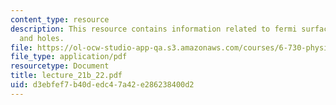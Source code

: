```yaml
---
content_type: resource
description: This resource contains information related to fermi surfaces, electrons
  and holes.
file: https://ol-ocw-studio-app-qa.s3.amazonaws.com/courses/6-730-physics-for-solid-state-applications-spring-2003/d3ebfef7b40dedc47a42e286238400d2_lecture_21b_22.pdf
file_type: application/pdf
resourcetype: Document
title: lecture_21b_22.pdf
uid: d3ebfef7-b40d-edc4-7a42-e286238400d2
---
```

